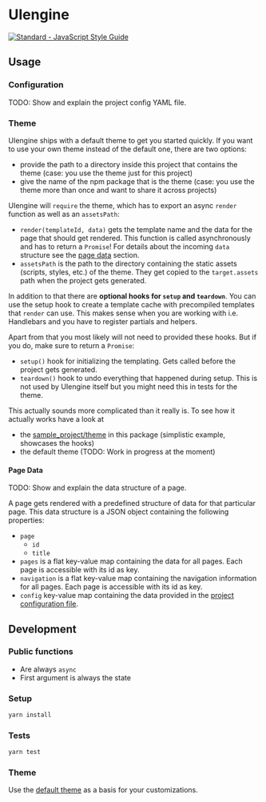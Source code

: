 # UIengine

[![Standard - JavaScript Style Guide](https://img.shields.io/badge/code%20style-standard-brightgreen.svg)](http://standardjs.com/)

## Usage

### Configuration

TODO: Show and explain the project config YAML file.

### Theme

UIengine ships with a default theme to get you started quickly.
If you want to use your own theme instead of the default one, there are two options:

- provide the path to a directory inside this project that contains the theme
  (case: you use the theme just for this project)
- give the name of the npm package that is the theme
  (case: you use the theme more than once and want to share it across projects)

UIengine will `require` the theme, which has to export an async `render` function as well as an `assetsPath`:

- `render(templateId, data)` gets the template name and the data for the page that should get rendered.
  This function is called asynchronously and has to return a `Promise`!
  For details about the incoming `data` structure see the [page data](#page-data) section.
- `assetsPath` is the path to the directory containing the static assets (scripts, styles, etc.) of the theme.
  They get copied to the `target.assets` path when the project gets generated.

In addition to that there are **optional hooks for `setup` and `teardown`**.
You can use the setup hook to create a template cache with precompiled templates that `render` can use.
This makes sense when you are working with i.e. Handlebars and you have to register partials and helpers.

Apart from that you most likely will not need to provided these hooks.
But if you do, make sure to return a `Promise`:

- `setup()` hook for initializing the templating.
  Gets called before the project gets generated.
- `teardown()` hook to undo everything that happened during setup.
  This is not used by UIengine itself but you might need this in tests for the theme.

This actually sounds more complicated than it really is.
To see how it actually works have a look at

- the [sample_project/theme](./sample_project/theme) in this package (simplistic example, showcases the hooks)
- the default theme (TODO: Work in progress at the moment)

#### Page Data

TODO: Show and explain the data structure of a page.

A page gets rendered with a predefined structure of data for that particular page.
This data structure is a JSON object containing the following properties:

- `page`
  - `id`
  - `title`
- `pages` is a flat key-value map containing the data for all pages.
  Each page is accessible with its id as key.
- `navigation` is a flat key-value map containing the navigation information for all pages.
  Each page is accessible with its id as key.
- `config` key-value map containing the data provided in the [project configuration file](#configuration).

## Development

### Public functions

- Are always `async`
- First argument is always the state

### Setup

```bash
yarn install
```

### Tests

```bash
yarn test
```

### Theme

Use the [default theme](https://github.com/dennisreimann/uiengine-theme-react) as a basis for your customizations.

